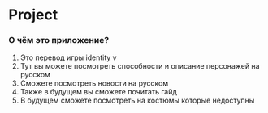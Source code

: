 # Project

 <h3>О чём это приложение?</h3>
 <ol>
  <li>Это перевод игры identity v</li>
  <li>Тут вы можете посмотреть способности и описание персонажей на русском</li>
  <li>Сможете посмотреть новости на русском</li>
  <li>Также в будущем вы сможете почитать гайд</li>
  <li>В будущем сможете посмотреть на костюмы которые недоступны</li>

